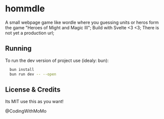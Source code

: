# hommdle

A small webpage game like wordle where you guessing units or heros form the game "Heroes of Might and Magic III";
Build with Svelte <3 <3;
There is not yet a production url;

## Running 

To run the dev version of project use (idealy: bun):

```bash
  bun install
  bun run dev -- --open
```

## License & Credits

Its MIT use this as you want!

@CodingWithMoMo
